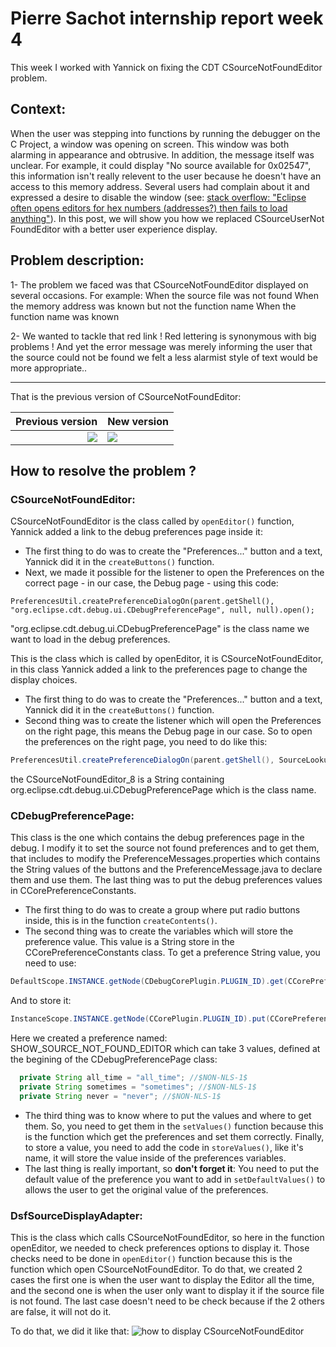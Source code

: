 # Pierre Sachot internship report week 4

This week I worked with Yannick on fixing the CDT CSourceNotFoundEditor problem.

## Context:
When the user was stepping into functions by running the debugger on the C Project, a window was opening on screen. This window was both alarming in appearance and obtrusive. 
In addition, the message itself was unclear. For example, it could display "No source available for 0x02547", this information isn't really relevent to the user because he doesn't have an access to this memory address. Several users had complain about it and expressed a desire to disable the window (see: [stack overflow: "Eclipse often opens editors for hex numbers (addresses?) then fails to load anything"](http://stackoverflow.com/questions/43361654/eclipse-often-opens-editors-for-hex-numbers-addresses-then-fails-to-load-anyt/43412237)).
In this post, we will show you how we replaced CSourceUserNot FoundEditor with a better user experience display.

## Problem description:

1- The problem we faced was that CSourceNotFoundEditor displayed on several occasions. For example:
	When the source file was not found
	When the memory address was known but not the function name
	When the function name was known
		
2- We wanted to tackle that red link ! Red lettering is synonymous with big problems ! And yet the error message was merely informing the user that the source could not be found we felt a less alarmist style of text would be more appropriate..
___
That is the previous version of CSourceNotFoundEditor:

Previous version	|	New version
------------------------:|:------------------
![](https://github.com/PierreSachot/Internship-Reports/blob/master/images/Screenshot_1.png?raw=true) | ![](https://github.com/PierreSachot/Internship-Reports/blob/master/images/Screenshot_2.png?raw=true)

## How to resolve the problem ?
### CSourceNotFoundEditor:

CSourceNotFoundEditor is the class called by `openEditor()` function, Yannick added a link to the debug preferences page inside it:

- The first thing to do was to create the "Preferences..." button and a text, Yannick did it in the `createButtons()` function.
- Next, we made it possible for the listener to open the Preferences on the correct page - in our case, the Debug page - using this code:

`PreferencesUtil.createPreferenceDialogOn(parent.getShell(), "org.eclipse.cdt.debug.ui.CDebugPreferencePage", null, null).open();`

"org.eclipse.cdt.debug.ui.CDebugPreferencePage" is the class name we want to load in the debug preferences.


This is the class which is called by openEditor, it is CSourceNotFoundEditor, in this class Yannick added a link to the preferences page to change the display choices. 
- The first thing to do was to create the "Preferences..." button and a text, Yannick did it in the `createButtons()` function.
- Second thing was to create the listener which will open the Preferences on the right page, this means the Debug page in our case. So to open 
the preferences on the right page, you need to do like this:
```Java
PreferencesUtil.createPreferenceDialogOn(parent.getShell(), SourceLookupUIMessages.CSourceNotFoundEditor_8, null, null).open();
```
the CSourceNotFoundEditor_8 is a String containing org.eclipse.cdt.debug.ui.CDebugPreferencePage which is the class name.

### CDebugPreferencePage:
This class is the one which contains the debug preferences page in the debug. I modify it to set the source not found preferences and to get 
them, that includes to modify the PreferenceMessages.properties which contains the String values of the buttons and the PreferenceMessage.java to declare 
them and use them. The last thing was to put the debug preferences values in CCorePreferenceConstants.
  - The first thing to do was to create a group where put radio buttons inside, this is in the function `createContents()`. 
  - The second thing was to create the variables which will store the preference value. This value is a String store in the CCorePreferenceConstants
  class.
  To get a preference String value, you need to use:
  ```Java
  DefaultScope.INSTANCE.getNode(CDebugCorePlugin.PLUGIN_ID).get(CCorePreferenceConstants.YOUR_PREFERENCE_NAME, null);
  ```
  
  And to store it:
  
  ```Java
  InstanceScope.INSTANCE.getNode(CCorePlugin.PLUGIN_ID).put(CCorePreferenceConstants.YOUR_PREFERENCE_NAME, "Your text");`
  ```
  
  Here we created a preference named: SHOW_SOURCE_NOT_FOUND_EDITOR which can take 3 values, defined at the begining of the CDebugPreferencePage class: 
  
  ```Java
	private String all_time = "all_time"; //$NON-NLS-1$
	private String sometimes = "sometimes"; //$NON-NLS-1$
	private String never = "never"; //$NON-NLS-1$
 ```
	
  - The third thing was to know where to put the values and where to get them.
  So, you need to get them in the `setValues()` function because this is the function which get the preferences and set them correctly.
  Finally, to store a value, you need to add the code in `storeValues()`, like it's name, it will store the value inside of the preferences variables.
  - The last thing is really important, so **don't forget it**:
  You need to put the default value of the preference you want to add in `setDefaultValues()` to allows the user to get the original value of the preferences.


### DsfSourceDisplayAdapter:
This is the class which calls CSourceNotFoundEditor, so here in the function openEditor, we needed to check preferences options to
display it.
Those checks need to be done in `openEditor()` function because this is the function which open CSourceNotFoundEditor.
To do that, we created 2 cases the first one is when the user want to display the Editor all the time, and the second one is when the user only want to display it if the source file is not found. The last case doesn't need to be check because if the 2 others are false, it will not do it.

To do that, we did it like that:
![how to display CSourceNotFoundEditor](http://image.prntscr.com/image/bb4a2112940a43429f7f1fe3f7b28e1a.png)
